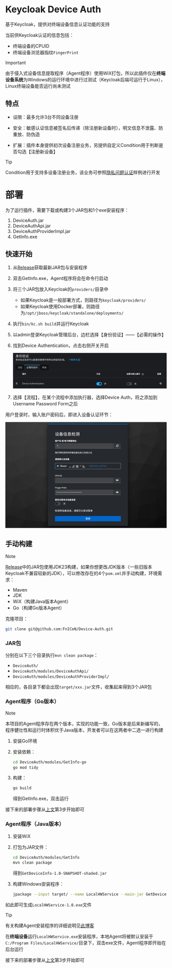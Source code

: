 # Keycloak Device Auth

基于Keycloak，提供对终端设备信息认证功能的支持

当前供Keycloak认证的信息包括：

- 终端设备的CPUID
- 终端设备浏览器指纹`FingerPrint`

> [!IMportant]
>
> 由于侵入式设备信息提取程序（Agent程序）使用WiX打包，所以此插件仅在**终端设备系统**为Windows的运行环境中进行过测试（Keycloak后端可运行于Linux），Linux终端设备能否运行尚未测试

## 特点

- 设限：最多允许3台不同设备注册

- 安全：敏感认证信息被签名后传递（除注册新设备时），明文信息不泄露、防重放、防伪造

- 扩展：插件本身提供初次设备注册业务，另提供自定义Condition用于判断是否勾选【注册新设备】

> [!TIP]
>
> Condition用于支持多设备注册业务，该业务可参照[隐私问题认证](https://github.com/FnICeN/keycloak-plugin)样例进行开发

# 部署

为了运行插件，需要下载或构建3个JAR包和1个exe安装程序：

1. DeviceAuth.jar
2. DeviceAuthApi.jar
3. DeviceAuthProviderImpl.jar
4. GetInfo.exe

## 快速开始

1. 从[Release](https://github.com/FnICeN/Device-Auth/releases)获取最新JAR包与安装程序

2. 双击GetInfo.exe，Agent程序将会在命令行启动

3. 将三个JAR包放入Keycloak的`providers/`目录中

   - 如果Keycloak是一般部署方式，则路径为`keycloak/providers/`
   - 如果Keycloak使用Docker部署，则路径为`/opt/jboss/keycloak/standalone/deployments/`

4. 执行`bin/kc.sh build`并运行Keycloak

5. 以admin登录Keycloak管理后台，边栏选择【身份验证】——【必需的操作】

6. 找到Device Authentication，点击右侧开关开启

   ![1758809092544](static/1758809092544.png)

7. 选择【流程】，在某个流程中添加执行器，选择Device Auth，将之添加到Username Password Form之后

用户登录时，输入账户密码后，即进入设备认证环节：

![1758809672039](static/1758809672039.png)

## 手动构建

> [!NOTE]
>
> [Release](https://github.com/FnICeN/Device-Auth/releases)中的JAR包使用JDK23构建，如果你想更改JDK版本（一些旧版本Keycloak不兼容较新的JDK），可以修改存在的4个`pom.xml`并手动构建，环境需求：
>
> - Maven
> - JDK
> - WiX（构建Java版本Agent）
> - Go（构建Go版本Agent）

克隆项目：

```bash
git clone git@github.com:FnICeN/Device-Auth.git
```

### JAR包

分别在以下三个目录执行`mvn clean package`：

- `DeviceAuth/`
- `DeviceAuth/modules/DeviceAuthApi/`
- `DeviceAuth/modules/DeviceAuthProviderImpl/`

相应的，各目录下都会出现`target/xxx.jar`文件，收集起来得到3个JAR包

### Agent程序（Go版本）

> [!NOTE]
>
> 本项目的Agent程序存在两个版本，实现的功能一致，Go版本是后来新编写的，程序健壮性和运行时体积优于Java版本，开发者可以在这两者中二选一进行构建

1. 安装Go环境

2. 安装依赖：

   ```bash
   cd DeviceAuth/modules/GetInfo-go
   go mod tidy
   ```

3. 构建：

   ```bash
   go build
   ```

   得到GetInfo.exe，双击运行

接下来的部署步骤从[上文](#快速开始)第3步开始即可

### Agent程序（Java版本）

1. 安装WiX

2. 打包为JAR文件：

   ```bash
   cd DeviceAuth/modules/GetInfo
   mvn clean package
   ```

   得到`GetDeviceInfo-1.0-SNAPSHOT-shaded.jar`

3. 构建Windows安装程序：

   ```bash
   jpackage --input target/ --name LocalHWService --main-jar GetDeviceInfo-1.0-SNAPSHOT-shaded.jar --main-class org.example.LocalHardwareService --type exe --vendor "<NAME>" --description "<DESCRIBE>"
   ```

如此即可生成`LocalHWService-1.0.exe`文件

> [!TIP]
>
> 有关构建Agent安装程序的详细说明见[此博客](https://blog.fnicen.top/posts/%E5%B0%86java%E9%A1%B9%E7%9B%AE%E6%89%93%E5%8C%85%E4%B8%BA%E5%8F%AF%E6%89%A7%E8%A1%8C%E6%96%87%E4%BB%B6/)

在**终端设备**运行`LocalHWService.exe`安装程序，本地Agent将被默认安装于`C:/Program Files/LocalHWService/`目录下，双击exe文件，Agent程序即开始在后台运行

接下来的部署步骤从[上文](#快速开始)第3步开始即可